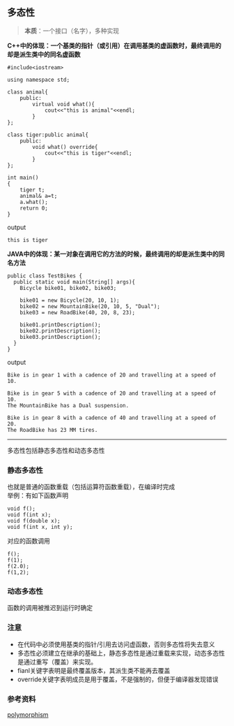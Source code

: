 ## 多态性
> **本质**：一个接口（名字），多种实现

**C++中的体现：一个基类的指针（或引用）在调用基类的虚函数时，最终调用的却是派生类中的同名虚函数**  
```
#include<iostream>

using namespace std;

class animal{
	public:
		virtual void what(){
			cout<<"this is animal"<<endl;
		}
};

class tiger:public animal{
	public:
		void what() override{
			cout<<"this is tiger"<<endl;
		}
};

int main()
{
	tiger t;
	animal& a=t;
	a.what();
	return 0;
}
```
output
```
this is tiger
```

**JAVA中的体现：某一对象在调用它的方法的时候，最终调用的却是派生类中的同名方法**
```
public class TestBikes {
  public static void main(String[] args){
    Bicycle bike01, bike02, bike03;

    bike01 = new Bicycle(20, 10, 1);
    bike02 = new MountainBike(20, 10, 5, "Dual");
    bike03 = new RoadBike(40, 20, 8, 23);

    bike01.printDescription();
    bike02.printDescription();
    bike03.printDescription();
  }
}
```
output
```
Bike is in gear 1 with a cadence of 20 and travelling at a speed of 10. 

Bike is in gear 5 with a cadence of 20 and travelling at a speed of 10. 
The MountainBike has a Dual suspension.

Bike is in gear 8 with a cadence of 40 and travelling at a speed of 20. 
The RoadBike has 23 MM tires.
```
<hr>
多态性包括静态多态性和动态多态性

### 静态多态性  
也就是普通的函数重载（包括运算符函数重载），在编译时完成  
举例：有如下函数声明
```
void f();
void f(int x);
void f(double x);
void f(int x, int y);
```
对应的函数调用
```
f();
f(1);
f(2.0);
f(1,2);
```

### 动态多态性
函数的调用被推迟到运行时确定

### 注意
- 在代码中必须使用基类的指针/引用去访问虚函数，否则多态性将失去意义
- 多态性必须建立在继承的基础上，静态多态性是通过重载来实现，动态多态性是通过重写（覆盖）来实现。
- fianl关键字表明是最终覆盖版本，其派生类不能再去覆盖
- override关键字表明成员是用于覆盖，不是强制的，但便于编译器发现错误

### 参考资料
[polymorphism](https://docs.oracle.com/javase/tutorial/java/IandI/polymorphism.html)
